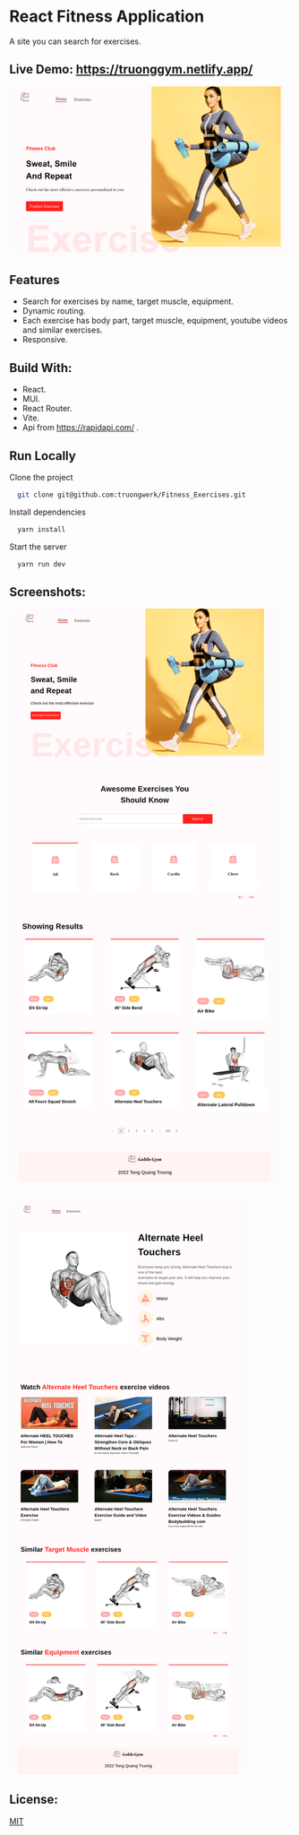 # React Fitness Application

A site you can search for exercises.

## Live Demo: https://truonggym.netlify.app/

![App Screenshot](./screenshots/1.png)

## Features

- Search for exercises by name, target muscle, equipment.
- Dynamic routing.
- Each exercise has body part, target muscle, equipment, youtube videos and similar exercises.
- Responsive.

## Build With:

- React.
- MUI.
- React Router.
- Vite.
- Api from https://rapidapi.com/ .

## Run Locally

Clone the project

```bash
  git clone git@github.com:truongwerk/Fitness_Exercises.git
```

Install dependencies

```bash
  yarn install
```

Start the server

```bash
  yarn run dev
```

## Screenshots:

![App Screenshot](./screenshots/2.png)

##

![App Screenshot](./screenshots/3.png)

## License:

[MIT](https://choosealicense.com/licenses/mit/)
